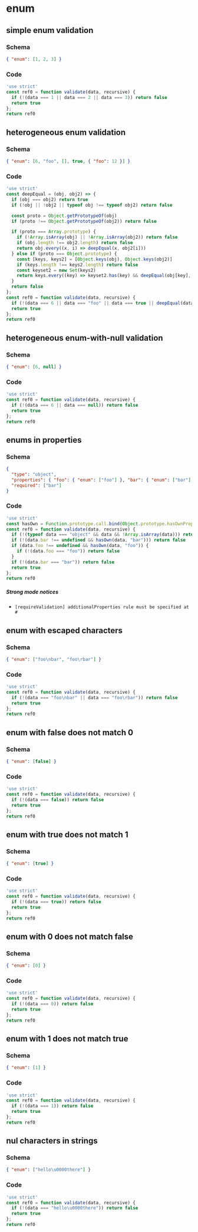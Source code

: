 # enum

## simple enum validation

### Schema

```json
{ "enum": [1, 2, 3] }
```

### Code

```js
'use strict'
const ref0 = function validate(data, recursive) {
  if (!(data === 1 || data === 2 || data === 3)) return false
  return true
};
return ref0
```


## heterogeneous enum validation

### Schema

```json
{ "enum": [6, "foo", [], true, { "foo": 12 }] }
```

### Code

```js
'use strict'
const deepEqual = (obj, obj2) => {
  if (obj === obj2) return true
  if (!obj || !obj2 || typeof obj !== typeof obj2) return false

  const proto = Object.getPrototypeOf(obj)
  if (proto !== Object.getPrototypeOf(obj2)) return false

  if (proto === Array.prototype) {
    if (!Array.isArray(obj) || !Array.isArray(obj2)) return false
    if (obj.length !== obj2.length) return false
    return obj.every((x, i) => deepEqual(x, obj2[i]))
  } else if (proto === Object.prototype) {
    const [keys, keys2] = [Object.keys(obj), Object.keys(obj2)]
    if (keys.length !== keys2.length) return false
    const keyset2 = new Set(keys2)
    return keys.every((key) => keyset2.has(key) && deepEqual(obj[key], obj2[key]))
  }
  return false
};
const ref0 = function validate(data, recursive) {
  if (!(data === 6 || data === "foo" || data === true || deepEqual(data, []) || deepEqual(data, {"foo":12}))) return false
  return true
};
return ref0
```


## heterogeneous enum-with-null validation

### Schema

```json
{ "enum": [6, null] }
```

### Code

```js
'use strict'
const ref0 = function validate(data, recursive) {
  if (!(data === 6 || data === null)) return false
  return true
};
return ref0
```


## enums in properties

### Schema

```json
{
  "type": "object",
  "properties": { "foo": { "enum": ["foo"] }, "bar": { "enum": ["bar"] } },
  "required": ["bar"]
}
```

### Code

```js
'use strict'
const hasOwn = Function.prototype.call.bind(Object.prototype.hasOwnProperty);
const ref0 = function validate(data, recursive) {
  if (!(typeof data === "object" && data && !Array.isArray(data))) return false
  if (!(data.bar !== undefined && hasOwn(data, "bar"))) return false
  if (data.foo !== undefined && hasOwn(data, "foo")) {
    if (!(data.foo === "foo")) return false
  }
  if (!(data.bar === "bar")) return false
  return true
};
return ref0
```

##### Strong mode notices

 * `[requireValidation] additionalProperties rule must be specified at #`


## enum with escaped characters

### Schema

```json
{ "enum": ["foo\nbar", "foo\rbar"] }
```

### Code

```js
'use strict'
const ref0 = function validate(data, recursive) {
  if (!(data === "foo\nbar" || data === "foo\rbar")) return false
  return true
};
return ref0
```


## enum with false does not match 0

### Schema

```json
{ "enum": [false] }
```

### Code

```js
'use strict'
const ref0 = function validate(data, recursive) {
  if (!(data === false)) return false
  return true
};
return ref0
```


## enum with true does not match 1

### Schema

```json
{ "enum": [true] }
```

### Code

```js
'use strict'
const ref0 = function validate(data, recursive) {
  if (!(data === true)) return false
  return true
};
return ref0
```


## enum with 0 does not match false

### Schema

```json
{ "enum": [0] }
```

### Code

```js
'use strict'
const ref0 = function validate(data, recursive) {
  if (!(data === 0)) return false
  return true
};
return ref0
```


## enum with 1 does not match true

### Schema

```json
{ "enum": [1] }
```

### Code

```js
'use strict'
const ref0 = function validate(data, recursive) {
  if (!(data === 1)) return false
  return true
};
return ref0
```


## nul characters in strings

### Schema

```json
{ "enum": ["hello\u0000there"] }
```

### Code

```js
'use strict'
const ref0 = function validate(data, recursive) {
  if (!(data === "hello\u0000there")) return false
  return true
};
return ref0
```

